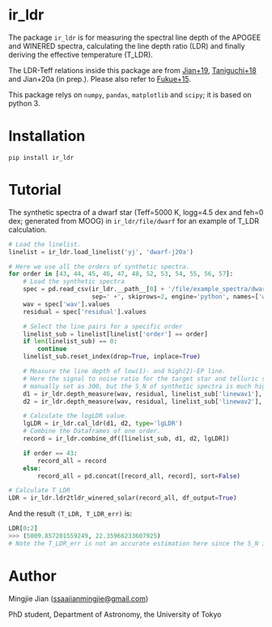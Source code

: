 # ir_ldr

The package `ir_ldr` is for measuring the spectral line depth of the APOGEE and WINERED spectra, calculating the line depth ratio (LDR) and finally deriving the effective temperature (T_LDR).

The LDR-Teff relations inside this package are from [Jian+19](https://ui.adsabs.harvard.edu/abs/2019MNRAS.485.1310J/abstract), [Taniguchi+18](https://ui.adsabs.harvard.edu/abs/2018MNRAS.473.4993T/abstract) and Jian+20a (in prep.). Please also refer to [Fukue+15](https://ui.adsabs.harvard.edu/abs/2015ApJ...812...64F/abstract).

This package relys on `numpy`, `pandas`, `matplotlib` and `scipy`; it is based on python 3.

# Installation

`pip install ir_ldr`

# Tutorial

The synthetic spectra of a dwarf star (Teff=5000 K, logg=4.5 dex and feh=0 dex; generated from MOOG) in `ir_ldr/file/dwarf` for an example of T_LDR calculation.

```py
# Load the linelist.
linelist = ir_ldr.load_linelist('yj', 'dwarf-j20a')

# Here we use all the orders of synthetic spectra.
for order in [43, 44, 45, 46, 47, 48, 52, 53, 54, 55, 56, 57]:
    # Load the synthetic spectra
    spec = pd.read_csv(ir_ldr.__path__[0] + '/file/example_spectra/dwarf/order{}.txt'.format(order),
                       sep=' +', skiprows=2, engine='python', names=['wav', 'residual'])
    wav = spec['wav'].values
    residual = spec['residual'].values

    # Select the line pairs for a specific order
    linelist_sub = linelist[linelist['order'] == order]
    if len(linelist_sub) == 0:
        continue
    linelist_sub.reset_index(drop=True, inplace=True)

    # Measure the line depth of low(1)- and high(2)-EP line.
    # Here the signal to noise ratio for the target star and telluric standard are
    # manually set as 300, but the S_N of synthetic spectra is much higher than that.
    d1 = ir_ldr.depth_measure(wav, residual, linelist_sub['linewav1'], suffix=1, S_N=[300, 300])
    d2 = ir_ldr.depth_measure(wav, residual, linelist_sub['linewav2'], suffix=2, S_N=[300, 300])

    # Calculate the logLDR value.
    lgLDR = ir_ldr.cal_ldr(d1, d2, type='lgLDR')
    # Combine the Dataframes of one order.
    record = ir_ldr.combine_df([linelist_sub, d1, d2, lgLDR])

    if order == 43:
        record_all = record
    else:
        record_all = pd.concat([record_all, record], sort=False)

# Calculate T_LDR
LDR = ir_ldr.ldr2tldr_winered_solar(record_all, df_output=True)
```

And the result `(T_LDR, T_LDR_err)` is:
```py
LDR[0:2]
>>> (5009.857201559249, 22.35966233607925)
# Note the T_LDR_err is not an accurate estimation here since the S_N is manually set.
```

# Author

Mingjie Jian (ssaajianmingjie@gmail.com)

PhD student, Department of Astronomy, the University of Tokyo
